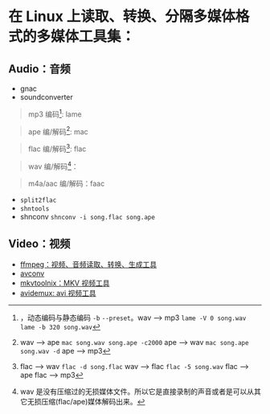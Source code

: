 # 在 Linux 上读取、转换、分隔多媒体格式的多媒体工具集：

## Audio：音频

+ gnac
+ soundconverter

> mp3 编码[^mp3]: lame

[^mp3]: ，动态编码与静态编码 `-b` `--preset`。wav --> mp3 `lame -V 0 song.wav` `lame -b 320 song.wav`

>  ape 编/解码[^ape]: mac

[^ape]: wav --> ape `mac song.wav song.ape -c2000` ape --> wav `mac song.ape song.wav -d`  ape --> mp3

>  flac 编/解码[^flac]: flac

[^flac]: flac --> wav `flac -d song.flac` wav --> flac `flac -5 song.wav` flac --> ape flac --> mp3

>  wav 编/解码[^wav]：

[^wav]: wav 是没有压缩过的无损媒体文件。所以它是直接录制的声音或者是可以从其它无损压缩(flac/ape)媒体解码出来。

>  m4a/aac 编/解码：faac

+ `split2flac`
+ `shntools`
+ shnconv `shnconv -i song.flac song.ape`


## Video：视频

+  [ffmpeg：视频、音频读取、转换、生成工具](otools/ffmpeg.md)
+ [avconv](otools/avconv.md)
+ [mkvtoolnix：MKV 视频工具](otools/mkvtoolsnix.md)
+ [avidemux: avi 视频工具](otools/avidemux.md)

